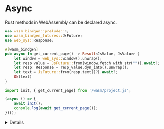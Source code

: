 # Async

Rust methods in WebAssembly can be declared async. 

```rust
use wasm_bindgen::prelude::*;
use wasm_bindgen_futures::JsFuture;
use web_sys::Response;

#[wasm_bindgen]
pub async fn get_current_page() -> Result<JsValue, JsValue> {
    let window = web_sys::window().unwrap();
    let resp_value = JsFuture::from(window.fetch_with_str("")).await?;
    let resp: Response = resp_value.dyn_into().unwrap();
    let text = JsFuture::from(resp.text()?).await?;
    Ok(text)
}
```

```javascript
import init, { get_current_page} from '/wasm/project.js';

(async () => { 
    await init();
    console.log(await get_current_page());
})();

```

<details>

- Async methods are scheduled on the Javascript event loop.
- Instead of `tokio::spawn`, `wasm_bindgen` provides `wasm_bindgen_futures::spawn_local`.
- We use `JsFuture::from` to convert Javascript futures to Rust futures that we can `.await`.

</details>
